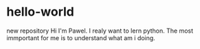 # hello-world
new repository
Hi
I'm Pawel. I realy want to lern python. The most immportant for me is to understand what am i doing.
